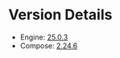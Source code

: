 # Version Details
- Engine: [25.0.3](https://download.docker.com/win/static/stable/x86_64/docker-25.0.3.zip)
- Compose: [2.24.6](https://github.com/docker/compose/releases/tag/v2.24.6)
